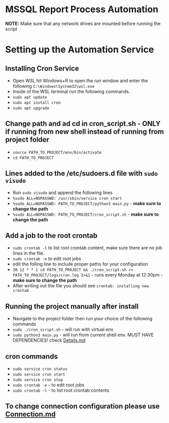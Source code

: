 # MSSQL Report Process Automation

**NOTE:** Make sure that any network drives are mounted before running the script</br>

# **Setting up the Automation Service**

## **Installing Cron Service**
* Open WSL hit Windows+R to open the run window and enter the following `C:\Windows\System32\wsl.exe`
* Inside of the WSL terminal run the following commands.
* `sudo apt update`
* `sudo apt install cron`
* `sudo apt upgrade`

## **Change path and ad cd in cron_script.sh - __ONLY__ if running from new shell instead of running from project folder**
* `source PATH_TO_PROJECT/env/bin/activate`
* `cd PATH_TO_PROJECT`

## **Lines added to the /etc/sudoers.d file with `sudo visudo`**
* Run `sudo visudo` and append the following lines
* `%sudo ALL=NOPASSWD: /usr/sbin/service cron start`
* `%sudo ALL=NOPASSWD: PATH_TO_PROJECT/python3 main.py` - **make sure to change the path**
* `%sudo ALL=NOPASSWD: PATH_TO_PROJECT/cron_script.sh` - **make sure to change the path**

## **Add a job to the root crontab**
* `sudo crontab -l` to list root crontab content, make sure there are no job lines in the file.
* `sudo crontab -e` to edit root jobs
* edit the folling line to include proper paths for your configuration
* `30 12 * * 1 cd PATH_TO_PROJECT && ./cron_script.sh >> PATH_TO_PROJECT/logs/cron.log 2>&1` - runs every Monday at 12:30pm - **make sure to change the path**
* After writing out the file you should see `crontab: installing new crontab`

## **Running the project manually after install**
* Navigate to the project folder then run your choice of the following commands
* `sudo ./cron_script.sh` - will run with virtual env
* `sudo python3 main.py` - will run from current shell env. MUST HAVE DEPENDENCIES! check [Details.md](./Details.md)

## **cron commands**
* `sudo service cron status`
* `sudo service cron start`
* `sudo service cron stop`
* `sudo crontab -e` - to edit root jobs
* `sudo crontab -l` - to list root crontab contents

## To change connection configuration please use [Connection.md](./Connection.md)
